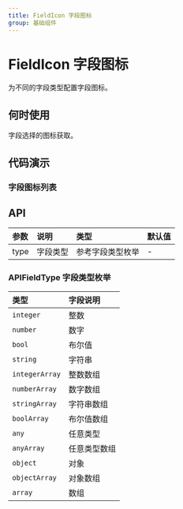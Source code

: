 ```yaml
---
title: FieldIcon 字段图标
group: 基础组件
---
```


# FieldIcon 字段图标

为不同的字段类型配置字段图标。

## 何时使用

字段选择的图标获取。

## 代码演示

### 字段图标列表

<code src="./demos/basic.tsx" ></code>

## API

| 参数 | 说明     | 类型             | 默认值 |
| :--- | :------- | :--------------- | :----- |
| type | 字段类型 | 参考字段类型枚举 | -      |

### APIFieldType 字段类型枚举

| 类型           | 字段说明     |
| :------------- | :----------- |
| `integer`      | 整数         |
| `number`       | 数字         |
| `bool`         | 布尔值       |
| `string`       | 字符串       |
| `integerArray` | 整数数组     |
| `numberArray`  | 数字数组     |
| `stringArray`  | 字符串数组   |
| `boolArray`    | 布尔值数组   |
| `any`          | 任意类型     |
| `anyArray`     | 任意类型数组 |
| `object`       | 对象         |
| `objectArray`  | 对象数组     |
| `array`        | 数组         |
